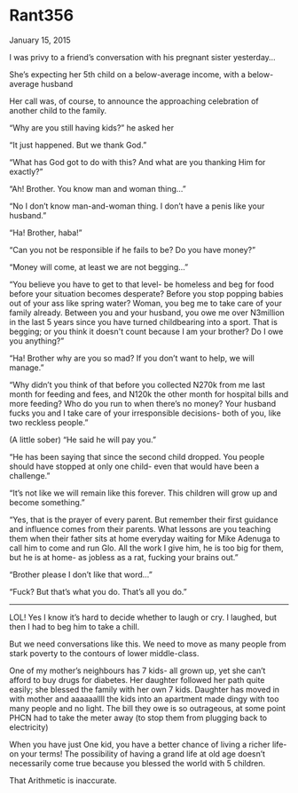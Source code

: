 # Rant356


January 15, 2015

I was privy to a friend’s conversation with his pregnant sister yesterday… 

She’s expecting her 5th child on a below-average income, with a below-average husband 

Her call was, of course, to announce the approaching celebration of another child to the family.

“Why are you still having kids?” he asked her

“It just happened. But we thank God.”

“What has God got to do with this? And what are you thanking Him for exactly?”

“Ah! Brother. You know man and woman thing…”

“No I don’t know man-and-woman thing. I don’t have a penis like your husband.”

“Ha! Brother, haba!”

“Can you not be responsible if he fails to be? Do you have money?”

“Money will come, at least we are not begging…”

“You believe you have to get to that level- be homeless and beg for food before your situation becomes desperate? Before you stop popping babies out of your ass like spring water? Woman, you beg me to take care of your family already. Between you and your husband, you owe me over N3million in the last 5 years since you have turned childbearing into a sport. That is begging; or you think it doesn't count because I am your brother? Do I owe you anything?”

“Ha! Brother why are you so mad? If you don’t want to help, we will manage.”

“Why didn’t you think of that before you collected N270k from me last month for feeding and fees, and N120k the other month for hospital bills and more feeding? Who do you run to when there’s no money? Your husband fucks you and I take care of your irresponsible decisions- both of you, like two reckless people.”

(A little sober) “He said he will pay you.”

“He has been saying that since the second child dropped. You people should have stopped at only one child- even that would have been a challenge.”

“It’s not like we will remain like this forever. This children will grow up and become something.”

“Yes, that is the prayer of every parent. But remember their first guidance and influence comes from their parents. What lessons are you teaching them when their father sits at home everyday waiting for Mike Adenuga to call him to come and run Glo. All the work I give him, he is too big for them, but he is at home- as jobless as a rat, fucking your brains out.”

“Brother please I don’t like that word…”

“Fuck? But that’s what you do. That’s all you do.”
***

LOL! Yes I know it’s hard to decide whether to laugh or cry. I laughed, but then I had to beg him to take a chill.

But we need conversations like this. We need to move as many people from stark poverty to the contours of lower middle-class.

One of my mother’s neighbours has 7 kids- all grown up, yet she can’t afford to buy drugs for diabetes. Her daughter followed her path quite easily; she blessed the family with her own 7 kids. Daughter has moved in with mother and aaaaaallll the kids into an apartment made dingy with too many people and no light. The bill they owe is so outrageous, at some point PHCN had to take the meter away (to stop them from plugging back to electricity)

When you have just One kid, you have a better chance of living a richer life- on your terms! The possibility of having a grand life at old age doesn’t necessarily come true because you blessed the world with 5 children.

That Arithmetic is inaccurate.